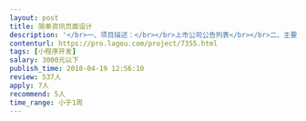 ```yaml
---                
layout: post       
title: 简单资讯页面设计           
description: '</br>一、项目描述：</br></br>上市公司公告列表</br></br>二、主要功能点：</br>根据产品原型设计微信小程序</br>三、人员要求：</br></br>需要会微信小程序开发设计</br>'     
contenturl: https://pro.lagou.com/project/7355.html      
tags: [小程序开发]            
salary: 3000元以下          
publish_time: 2018-04-19 12:56:10         
review: 537人                   
apply: 7人                   
recommend: 5人                   
time_range: 小于1周              
---                 
```

